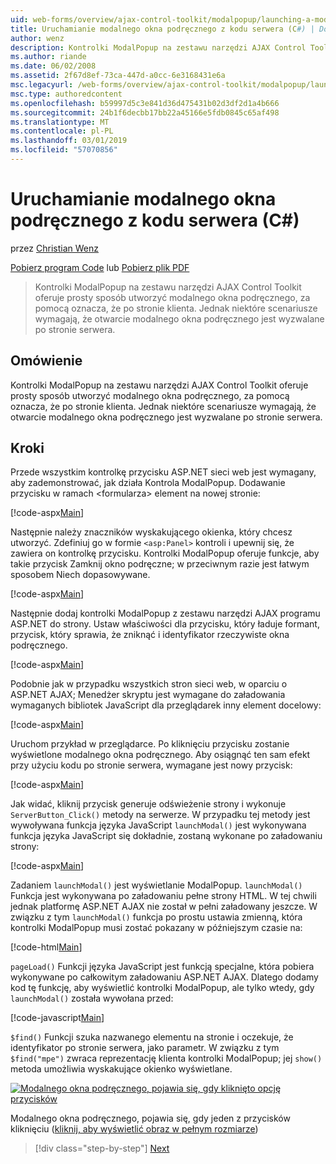 ```yaml
---
uid: web-forms/overview/ajax-control-toolkit/modalpopup/launching-a-modal-popup-window-from-server-code-cs
title: Uruchamianie modalnego okna podręcznego z kodu serwera (C#) | Dokumentacja firmy Microsoft
author: wenz
description: Kontrolki ModalPopup na zestawu narzędzi AJAX Control Toolkit oferuje prosty sposób utworzyć modalnego okna podręcznego, za pomocą oznacza, że po stronie klienta. Jednak niektóre scenariusze wymagają tego t...
ms.author: riande
ms.date: 06/02/2008
ms.assetid: 2f67d8ef-73ca-447d-a0cc-6e3168431e6a
msc.legacyurl: /web-forms/overview/ajax-control-toolkit/modalpopup/launching-a-modal-popup-window-from-server-code-cs
msc.type: authoredcontent
ms.openlocfilehash: b59997d5c3e841d36d475431b02d3df2d1a4b666
ms.sourcegitcommit: 24b1f6decbb17bb22a45166e5fdb0845c65af498
ms.translationtype: MT
ms.contentlocale: pl-PL
ms.lasthandoff: 03/01/2019
ms.locfileid: "57070856"
---
```

<a name="launching-a-modal-popup-window-from-server-code-c"></a>Uruchamianie modalnego okna podręcznego z kodu serwera (C#)
====================
przez [Christian Wenz](https://github.com/wenz)

[Pobierz program Code](http://download.microsoft.com/download/2/4/0/24052038-f942-4336-905b-b60ae56f0dd5/ModalPopup1.cs.zip) lub [Pobierz plik PDF](http://download.microsoft.com/download/b/6/a/b6ae89ee-df69-4c87-9bfb-ad1eb2b23373/modalpopup1CS.pdf)

> Kontrolki ModalPopup na zestawu narzędzi AJAX Control Toolkit oferuje prosty sposób utworzyć modalnego okna podręcznego, za pomocą oznacza, że po stronie klienta. Jednak niektóre scenariusze wymagają, że otwarcie modalnego okna podręcznego jest wyzwalane po stronie serwera.


## <a name="overview"></a>Omówienie

Kontrolki ModalPopup na zestawu narzędzi AJAX Control Toolkit oferuje prosty sposób utworzyć modalnego okna podręcznego, za pomocą oznacza, że po stronie klienta. Jednak niektóre scenariusze wymagają, że otwarcie modalnego okna podręcznego jest wyzwalane po stronie serwera.

## <a name="steps"></a>Kroki

Przede wszystkim kontrolkę przycisku ASP.NET sieci web jest wymagany, aby zademonstrować, jak działa Kontrola ModalPopup. Dodawanie przycisku w ramach &lt;formularza&gt; element na nowej stronie:

[!code-aspx[Main](launching-a-modal-popup-window-from-server-code-cs/samples/sample1.aspx)]

Następnie należy znaczników wyskakującego okienka, który chcesz utworzyć. Zdefiniuj go w formie `<asp:Panel>` kontroli i upewnij się, że zawiera on kontrolkę przycisku. Kontrolki ModalPopup oferuje funkcje, aby takie przycisk Zamknij okno podręczne; w przeciwnym razie jest łatwym sposobem Niech dopasowywane.

[!code-aspx[Main](launching-a-modal-popup-window-from-server-code-cs/samples/sample2.aspx)]

Następnie dodaj kontrolki ModalPopup z zestawu narzędzi AJAX programu ASP.NET do strony. Ustaw właściwości dla przycisku, który ładuje formant, przycisk, który sprawia, że zniknąć i identyfikator rzeczywiste okna podręcznego.

[!code-aspx[Main](launching-a-modal-popup-window-from-server-code-cs/samples/sample3.aspx)]

Podobnie jak w przypadku wszystkich stron sieci web, w oparciu o ASP.NET AJAX; Menedżer skryptu jest wymagane do załadowania wymaganych bibliotek JavaScript dla przeglądarek inny element docelowy:

[!code-aspx[Main](launching-a-modal-popup-window-from-server-code-cs/samples/sample4.aspx)]

Uruchom przykład w przeglądarce. Po kliknięciu przycisku zostanie wyświetlone modalnego okna podręcznego. Aby osiągnąć ten sam efekt przy użyciu kodu po stronie serwera, wymagane jest nowy przycisk:

[!code-aspx[Main](launching-a-modal-popup-window-from-server-code-cs/samples/sample5.aspx)]

Jak widać, kliknij przycisk generuje odświeżenie strony i wykonuje `ServerButton_Click()` metody na serwerze. W przypadku tej metody jest wywoływana funkcja języka JavaScript `launchModal()` jest wykonywana funkcja języka JavaScript się dokładnie, zostaną wykonane po załadowaniu strony:

[!code-aspx[Main](launching-a-modal-popup-window-from-server-code-cs/samples/sample6.aspx)]

Zadaniem `launchModal()` jest wyświetlanie ModalPopup. `launchModal()` Funkcja jest wykonywana po załadowaniu pełne strony HTML. W tej chwili jednak platformę ASP.NET AJAX nie został w pełni załadowany jeszcze. W związku z tym `launchModal()` funkcja po prostu ustawia zmienną, która kontrolki ModalPopup musi zostać pokazany w późniejszym czasie na:

[!code-html[Main](launching-a-modal-popup-window-from-server-code-cs/samples/sample7.html)]

`pageLoad()` Funkcji języka JavaScript jest funkcją specjalne, która pobiera wykonywane po całkowitym załadowaniu ASP.NET AJAX. Dlatego dodamy kod tę funkcję, aby wyświetlić kontrolki ModalPopup, ale tylko wtedy, gdy `launchModal()` została wywołana przed:

[!code-javascript[Main](launching-a-modal-popup-window-from-server-code-cs/samples/sample8.js)]

`$find()` Funkcji szuka nazwanego elementu na stronie i oczekuje, że identyfikator po stronie serwera, jako parametr. W związku z tym `$find("mpe")` zwraca reprezentację klienta kontrolki ModalPopup; jej `show()` metoda umożliwia wyskakujące okienko wyświetlane.


[![Modalnego okna podręcznego, pojawia się, gdy kliknięto opcję przycisków](launching-a-modal-popup-window-from-server-code-cs/_static/image2.png)](launching-a-modal-popup-window-from-server-code-cs/_static/image1.png)

Modalnego okna podręcznego, pojawia się, gdy jeden z przycisków kliknięciu ([kliknij, aby wyświetlić obraz w pełnym rozmiarze](launching-a-modal-popup-window-from-server-code-cs/_static/image3.png))

> [!div class="step-by-step"]
> [Next](using-modalpopup-with-a-repeater-control-cs.md)
